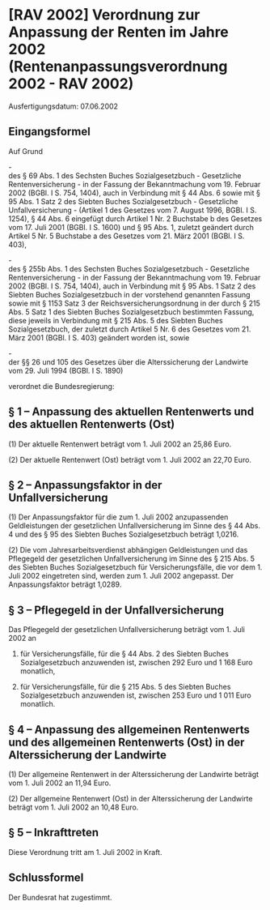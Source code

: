 # [RAV 2002] Verordnung zur Anpassung der Renten im Jahre 2002  (Rentenanpassungsverordnung 2002 - RAV 2002)

Ausfertigungsdatum: 07.06.2002

 

## Eingangsformel

Auf Grund

\-  
des § 69 Abs. 1 des Sechsten Buches Sozialgesetzbuch - Gesetzliche Rentenversicherung - in der Fassung der Bekanntmachung vom 19. Februar 2002 (BGBl. I S. 754, 1404), auch in Verbindung mit § 44 Abs. 6 sowie mit § 95 Abs. 1 Satz 2 des Siebten Buches Sozialgesetzbuch - Gesetzliche Unfallversicherung - (Artikel 1 des Gesetzes vom 7. August 1996, BGBl. I S. 1254), § 44 Abs. 6 eingefügt durch Artikel 1 Nr. 2 Buchstabe b des Gesetzes vom 17. Juli 2001 (BGBl. I S. 1600) und § 95 Abs. 1, zuletzt geändert durch Artikel 5 Nr. 5 Buchstabe a des Gesetzes vom 21. März 2001 (BGBl. I S. 403),

\-  
des § 255b Abs. 1 des Sechsten Buches Sozialgesetzbuch - Gesetzliche Rentenversicherung - in der Fassung der Bekanntmachung vom 19. Februar 2002 (BGBl. I S. 754, 1404), auch in Verbindung mit § 95 Abs. 1 Satz 2 des Siebten Buches Sozialgesetzbuch in der vorstehend genannten Fassung sowie mit § 1153 Satz 3 der Reichsversicherungsordnung in der durch § 215 Abs. 5 Satz 1 des Siebten Buches Sozialgesetzbuch bestimmten Fassung, diese jeweils in Verbindung mit § 215 Abs. 5 des Siebten Buches Sozialgesetzbuch, der zuletzt durch Artikel 5 Nr. 6 des Gesetzes vom 21. März 2001 (BGBl. I S. 403) geändert worden ist, sowie

\-  
der §§ 26 und 105 des Gesetzes über die Alterssicherung der Landwirte vom 29. Juli 1994 (BGBl. I S. 1890)

verordnet die Bundesregierung:


## § 1 – Anpassung des aktuellen Rentenwerts und des aktuellen Rentenwerts (Ost)

(1) Der aktuelle Rentenwert beträgt vom 1. Juli 2002 an 25,86 Euro.

(2) Der aktuelle Rentenwert (Ost) beträgt vom 1. Juli 2002 an 22,70 Euro.


## § 2 – Anpassungsfaktor in der Unfallversicherung

(1) Der Anpassungsfaktor für die zum 1. Juli 2002 anzupassenden Geldleistungen der gesetzlichen Unfallversicherung im Sinne des § 44 Abs. 4 und des § 95 des Siebten Buches Sozialgesetzbuch beträgt 1,0216.

(2) Die vom Jahresarbeitsverdienst abhängigen Geldleistungen und das Pflegegeld der gesetzlichen Unfallversicherung im Sinne des § 215 Abs. 5 des Siebten Buches Sozialgesetzbuch für Versicherungsfälle, die vor dem 1. Juli 2002 eingetreten sind, werden zum 1. Juli 2002 angepasst. Der Anpassungsfaktor beträgt 1,0289.


## § 3 – Pflegegeld in der Unfallversicherung

Das Pflegegeld der gesetzlichen Unfallversicherung beträgt vom 1. Juli 2002 an

1. für Versicherungsfälle, für die § 44 Abs. 2 des Siebten Buches Sozialgesetzbuch anzuwenden ist, zwischen 292 Euro und 1 168 Euro monatlich,

2. für Versicherungsfälle, für die § 215 Abs. 5 des Siebten Buches Sozialgesetzbuch anzuwenden ist, zwischen 253 Euro und 1 011 Euro monatlich.


## § 4 – Anpassung des allgemeinen Rentenwerts und des allgemeinen Rentenwerts (Ost) in der Alterssicherung der Landwirte

(1) Der allgemeine Rentenwert in der Alterssicherung der Landwirte beträgt vom 1. Juli 2002 an 11,94 Euro.

(2) Der allgemeine Rentenwert (Ost) in der Alterssicherung der Landwirte beträgt vom 1. Juli 2002 an 10,48 Euro.


## § 5 – Inkrafttreten

Diese Verordnung tritt am 1. Juli 2002 in Kraft.


## Schlussformel

Der Bundesrat hat zugestimmt.
